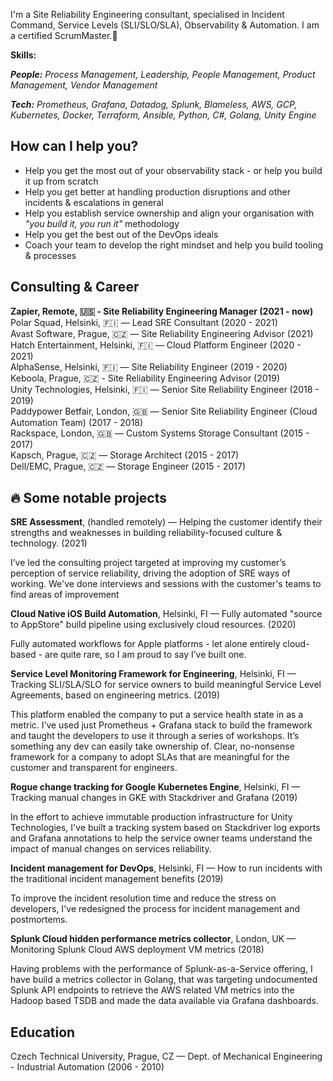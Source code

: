 I'm a Site Reliability Engineering consultant, specialised in Incident Command, Service Levels (SLI/SLO/SLA), Observability & Automation. I am a certified ScrumMaster.👋

**Skills:**

***People:** Process Management, Leadership, People Management, Product Management, Vendor Management*

***Tech:** Prometheus, Grafana, Datadog, Splunk, Blameless, AWS, GCP, Kubernetes, Docker, Terraform, Ansible, Python, C#, Golang, Unity Engine*

## How can I help you?
- Help you get the most out of your observability stack - or help you build it up from scratch
- Help you get better at handling production disruptions and other incidents & escalations in general
- Help you establish service ownership and align your organisation with *"you build it, you run it"* methodology
- Help you get the best out of the DevOps ideals
- Coach your team to develop the right mindset and help you build tooling & processes

## Consulting & Career
**Zapier, Remote, 🇺🇸 - Site Reliability Engineering Manager
(2021 - now)**  
Polar Squad, Helsinki, 🇫🇮 — Lead SRE Consultant
(2020 - 2021)  
Avast Software, Prague, 🇨🇿 — Site Reliability Engineering Advisor
(2021)  
Hatch Entertainment, Helsinki, 🇫🇮 — Cloud Platform Engineer
(2020 - 2021)  
AlphaSense, Helsinki, 🇫🇮 — Site Reliability Engineer
(2019 - 2020)  
Keboola, Prague, 🇨🇿 - Site Reliability Engineering Advisor
(2019)  
Unity Technologies, Helsinki, 🇫🇮 — Senior Site Reliability Engineer
(2018 - 2019)  
Paddypower Betfair, London, 🇬🇧 — Senior Site Reliability Engineer (Cloud Automation Team)
(2017 - 2018)  
Rackspace, London, 🇬🇧 — Custom Systems Storage Consultant
(2015 - 2017)  
Kapsch, Prague, 🇨🇿 — Storage Architect
(2015 - 2017)  
Dell/EMC, Prague, 🇨🇿 — Storage Engineer
(2015 - 2017)  

## 🔥 Some notable projects

**SRE Assessment**, (handled remotely) — Helping the customer identify their strengths and weaknesses in building reliability-focused culture & technology. (2021)
  
I’ve led the consulting project targeted at improving my customer’s perception of service reliability, driving the adoption of SRE ways of working. We've done interviews and sessions with the customer's teams to find areas of improvement 

**Cloud Native iOS Build Automation**, Helsinki, FI — Fully automated "source to AppStore" build pipeline using exclusively cloud resources. (2020)
  
Fully automated workflows for Apple platforms - let alone entirely cloud-based - are quite rare, so I am proud to say I’ve built one.


**Service Level Monitoring Framework for Engineering**, Helsinki, FI — Tracking SLI/SLA/SLO for service owners to build meaningful Service Level Agreements, based on engineering metrics. (2019)

This platform enabled the company to put a service health state in as a metric. I’ve used just Prometheus + Grafana stack to build the framework and taught the developers to use it through a series of workshops. It’s something any dev can easily take ownership of. Clear, no-nonsense framework for a company to adopt SLAs that are meaningful for the customer and transparent for engineers.

**Rogue change tracking for Google Kubernetes Engine**, Helsinki, FI — Tracking manual changes in GKE with Stackdriver and Grafana (2019)

In the effort to achieve immutable production infrastructure for Unity Technologies, I've built a tracking system based on Stackdriver log exports and Grafana annotations to help the service owner teams understand the impact of manual changes on services reliability.


**Incident management for DevOps**, Helsinki, FI — How to run incidents with the traditional incident management benefits (2019)

To improve the incident resolution time and reduce the stress on developers, I've redesigned the process for incident management and postmortems.

**Splunk Cloud hidden performance metrics collector**, London, UK — Monitoring Splunk Cloud AWS deployment VM metrics (2018)

Having problems with the performance of Splunk-as-a-Service offering, I have build a metrics collector in Golang, that was targeting undocumented Splunk API endpoints to retrieve the AWS related VM metrics into the Hadoop based TSDB and made the data available via Grafana dashboards.


## Education
Czech Technical University, Prague, CZ — Dept. of Mechanical Engineering - Industrial Automation
(2006 - 2010)